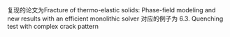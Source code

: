 复现的论文为Fracture of thermo-elastic solids: Phase-field modeling and new results with an efficient monolithic solver
对应的例子为  6.3. Quenching test with complex crack pattern